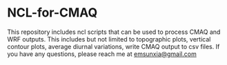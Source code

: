 # NCL-for-CMAQ
This repository includes ncl scripts that can be used to process CMAQ and WRF outputs. This includes but not limited to topographic plots, vertical contour plots,  average diurnal variations, write CMAQ output to csv files. If you have any questions, please reach me at emsunxia@gmail.com
